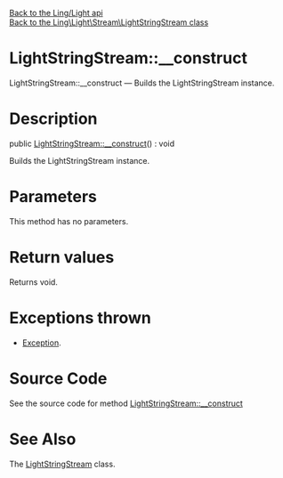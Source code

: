 [Back to the Ling/Light api](https://github.com/lingtalfi/Light/blob/master/doc/api/Ling/Light.md)<br>
[Back to the Ling\Light\Stream\LightStringStream class](https://github.com/lingtalfi/Light/blob/master/doc/api/Ling/Light/Stream/LightStringStream.md)


LightStringStream::__construct
================



LightStringStream::__construct — Builds the LightStringStream instance.




Description
================


public [LightStringStream::__construct](https://github.com/lingtalfi/Light/blob/master/doc/api/Ling/Light/Stream/LightStringStream/__construct.md)() : void




Builds the LightStringStream instance.




Parameters
================

This method has no parameters.


Return values
================

Returns void.


Exceptions thrown
================

- [Exception](http://php.net/manual/en/class.exception.php).&nbsp;







Source Code
===========
See the source code for method [LightStringStream::__construct](https://github.com/lingtalfi/Light/blob/master/Stream/LightStringStream.php#L21-L28)


See Also
================

The [LightStringStream](https://github.com/lingtalfi/Light/blob/master/doc/api/Ling/Light/Stream/LightStringStream.md) class.




